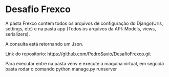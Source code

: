 # Desafio Frexco
A pasta Frexco contem todos os arquivos de configuração do Django(Urls, settings, etc) e na pasta app (Todos os arquivos da API: Models, views, serializers).

A consulta está retornando um Json.

Link do repositorio: https://github.com/PedroSavio/DesafioFrexco.git

Para executar entre na pasta venv e execute a maquina virtual, em seguida basta rodar o comando python manage.py runserver